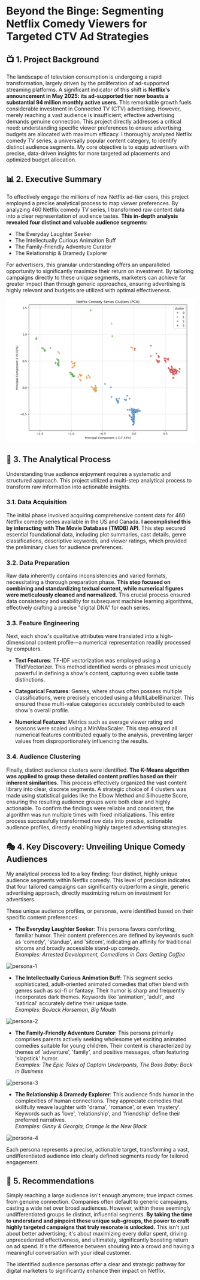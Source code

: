 # Beyond the Binge: Segmenting Netflix Comedy Viewers for Targeted CTV Ad Strategies

## 📺 1. Project Background

The landscape of television consumption is undergoing a rapid transformation, largely driven by the proliferation of ad-supported streaming platforms. A significant indicator of this shift is **Netflix's announcement in May 2025: its ad-supported tier now boasts a substantial 94 million monthly active users.** This remarkable growth fuels considerable investment in Connected TV (CTV) advertising. However, merely reaching a vast audience is insufficient; effective advertising demands genuine connection. This project directly addresses a critical need: understanding specific viewer preferences to ensure advertising budgets are allocated with maximum efficacy. I thoroughly analyzed Netflix comedy TV series, a universally popular content category, to identify distinct audience segments. My core objective is to equip advertisers with precise, data-driven insights for more targeted ad placements and optimized budget allocation.

## 📊 2. Executive Summary

To effectively engage the millions of new Netflix ad-tier users, this project employed a precise analytical process to map viewer preferences. By analyzing 460 Netflix comedy TV series, I transformed raw content data into a clear representation of audience tastes. **This in-depth analysis revealed four distinct and valuable audience segments:** 

- The Everyday Laughter Seeker
- The Intellectually Curious Animation Buff
- The Family-Friendly Adventure Curator
- The Relationship & Dramedy Explorer

For advertisers, this granular understanding offers an unparalleled opportunity to significantly maximize their return on investment. By tailoring campaigns directly to these unique segments, marketers can achieve far greater impact than through generic approaches, ensuring advertising is highly relevant and budgets are utilized with optimal effectiveness.

![PCA](images/pca.png)

## 🧠 3. The Analytical Process

Understanding true audience enjoyment requires a systematic and structured approach. This project utilized a multi-step analytical process to transform raw information into actionable insights.

### 3.1. Data Acquisition

The initial phase involved acquiring comprehensive content data for 460 Netflix comedy series available in the US and Canada. **I accomplished this by interacting with The Movie Database (TMDB) API**. This step secured essential foundational data, including plot summaries, cast details, genre classifications, descriptive keywords, and viewer ratings, which provided the preliminary clues for audience preferences.

### 3.2. Data Preparation

Raw data inherently contains inconsistencies and varied formats, necessitating a thorough preparation phase. **This step focused on combining and standardizing textual content, while numerical figures were meticulously cleaned and normalized.** This crucial process ensured data consistency and usability for subsequent machine learning algorithms, effectively crafting a precise "digital DNA" for each series.

### 3.3. Feature Engineering

Next, each show's qualitative attributes were translated into a high-dimensional content profile—a numerical representation readily processed by computers.

- **Text Features**: TF-IDF vectorization was employed using a TfidfVectorizer. This method identified words or phrases most uniquely powerful in defining a show's content, capturing even subtle taste distinctions.

- **Categorical Features**: Genres, where shows often possess multiple classifications, were precisely encoded using a MultiLabelBinarizer. This ensured these multi-value categories accurately contributed to each show's overall profile.

- **Numerical Features**: Metrics such as average viewer rating and seasons were scaled using a MinMaxScaler. This step ensured all numerical features contributed equally to the analysis, preventing larger values from disproportionately influencing the results.

### 3.4. Audience Clustering

Finally, distinct audience clusters were identified. **The K-Means algorithm was applied to group these detailed content profiles based on their inherent similarities.** This process effectively organized the vast content library into clear, discrete segments. A strategic choice of 4 clusters was made using statistical guides like the Elbow Method and Silhouette Score, ensuring the resulting audience groups were both clear and highly actionable. To confirm the findings were reliable and consistent, the algorithm was run multiple times with fixed initializations. This entire process successfully transformed raw data into precise, actionable audience profiles, directly enabling highly targeted advertising strategies.

## 🎭 4. Key Discovery: Unveiling Unique Comedy Audiences

My analytical process led to a key finding: four distinct, highly unique audience segments within Netflix comedy. This level of precision indicates that four tailored campaigns can significantly outperform a single, generic advertising approach, directly maximizing return on investment for advertisers.

These unique audience profiles, or personas, were identified based on their specific content preferences:

- **The Everyday Laughter Seeker**: This persona favors comforting, familiar humor. Their content preferences are defined by keywords such as 'comedy', 'standup', and 'sitcom', indicating an affinity for traditional sitcoms and broadly accessible stand-up comedy.  
  *Examples: Arrested Development, Comedians in Cars Getting Coffee*

![persona-1](images/persona-1.png)

- **The Intellectually Curious Animation Buff**: This segment seeks sophisticated, adult-oriented animated comedies that often blend with genres such as sci-fi or fantasy. Their humor is sharp and frequently incorporates dark themes. Keywords like 'animation', 'adult', and 'satirical' accurately define their unique taste.  
  *Examples: BoJack Horseman, Big Mouth*

![persona-2](images/persona-2.png)

- **The Family-Friendly Adventure Curator**: This persona primarily comprises parents actively seeking wholesome yet exciting animated comedies suitable for young children. Their content is characterized by themes of 'adventure', 'family', and positive messages, often featuring 'slapstick' humor.  
  *Examples: The Epic Tales of Captain Underpants, The Boss Baby: Back in Business*

![persona-3](images/persona-3.png)

- **The Relationship & Dramedy Explorer**: This audience finds humor in the complexities of human connections. They appreciate comedies that skillfully weave laughter with 'drama', 'romance', or even 'mystery'. Keywords such as 'love', 'relationship', and 'friendship' define their preferred narratives.  
  *Examples: Ginny & Georgia, Orange Is the New Black*

![persona-4](images/persona-4.png)

Each persona represents a precise, actionable target, transforming a vast, undifferentiated audience into clearly defined segments ready for tailored engagement.

## 🎯 5. Recommendations

Simply reaching a large audience isn't enough anymore; true impact comes from genuine connection. Companies often default to generic campaigns, casting a wide net over broad audiences. However, within these seemingly undifferentiated groups lie distinct, influential segments. **By taking the time to understand and pinpoint these unique sub-groups, the power to craft highly targeted campaigns that truly resonate is unlocked.** This isn't just about better advertising; it's about maximizing every dollar spent, driving unprecedented effectiveness, and ultimately, significantly boosting return on ad spend. It's the difference between shouting into a crowd and having a meaningful conversation with your ideal customer. 

The identified audience personas offer a clear and strategic pathway for digital marketers to significantly enhance their impact on Netflix.
